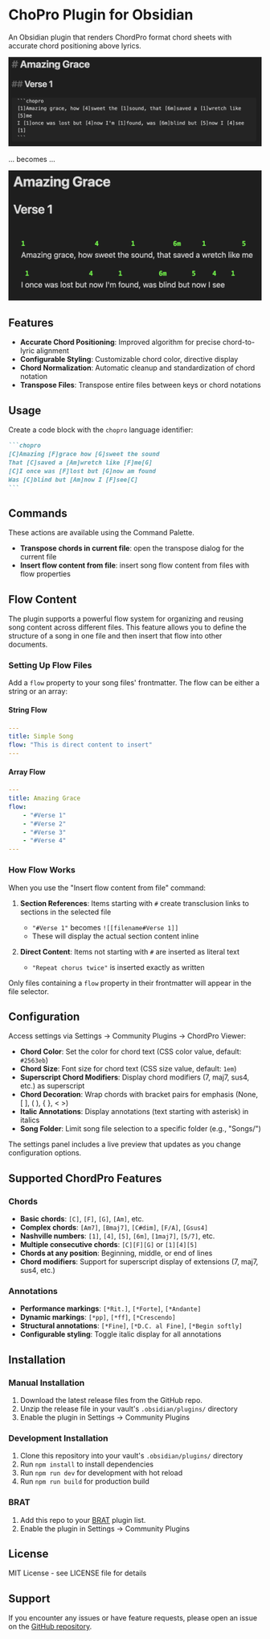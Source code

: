 # ChoPro Plugin for Obsidian

An Obsidian plugin that renders ChordPro format chord sheets with accurate chord positioning above lyrics.

![Source](docs/chopro-source.png)

... becomes ...

![Rendered](docs/chopro-render.png)

## Features

- **Accurate Chord Positioning**: Improved algorithm for precise chord-to-lyric alignment
- **Configurable Styling**: Customizable chord color, directive display
- **Chord Normalization**: Automatic cleanup and standardization of chord notation
- **Transpose Files**: Transpose entire files between keys or chord notations

## Usage

Create a code block with the `chopro` language identifier:

````markdown
```chopro
[C]Amazing [F]grace how [G]sweet the sound
That [C]saved a [Am]wretch like [F]me[G]
[C]I once was [F]lost but [G]now am found
Was [C]blind but [Am]now I [F]see[C]
```
````

## Commands

These actions are available using the Command Palette.

- **Transpose chords in current file**: open the transpose dialog for the current file
- **Insert flow content from file**: insert song flow content from files with flow properties

## Flow Content

The plugin supports a powerful flow system for organizing and reusing song content across different files. This feature allows you to define the structure of a song in one file and then insert that flow into other documents.

### Setting Up Flow Files

Add a `flow` property to your song files' frontmatter. The flow can be either a string or an array:

#### String Flow

```yaml
---
title: Simple Song
flow: "This is direct content to insert"
---
```

#### Array Flow

```yaml
---
title: Amazing Grace
flow:
    - "#Verse 1"
    - "#Verse 2"
    - "#Verse 3"
    - "#Verse 4"
---
```

### How Flow Works

When you use the "Insert flow content from file" command:

1. **Section References**: Items starting with `#` create transclusion links to sections in the selected file
    - `"#Verse 1"` becomes `![[filename#Verse 1]]`
    - These will display the actual section content inline

2. **Direct Content**: Items not starting with `#` are inserted as literal text
    - `"Repeat chorus twice"` is inserted exactly as written

Only files containing a `flow` property in their frontmatter will appear in the file selector.

## Configuration

Access settings via Settings → Community Plugins → ChordPro Viewer:

- **Chord Color**: Set the color for chord text (CSS color value, default: `#2563eb`)
- **Chord Size**: Font size for chord text (CSS size value, default: `1em`)
- **Superscript Chord Modifiers**: Display chord modifiers (7, maj7, sus4, etc.) as superscript
- **Chord Decoration**: Wrap chords with bracket pairs for emphasis (None, [ ], ( ), { }, < >)
- **Italic Annotations**: Display annotations (text starting with asterisk) in italics
- **Song Folder**: Limit song file selection to a specific folder (e.g., "Songs/")

The settings panel includes a live preview that updates as you change configuration options.

## Supported ChordPro Features

### Chords

- **Basic chords**: `[C]`, `[F]`, `[G]`, `[Am]`, etc.
- **Complex chords**: `[Am7]`, `[Bmaj7]`, `[C#dim]`, `[F/A]`, `[Gsus4]`
- **Nashville numbers**: `[1]`, `[4]`, `[5]`, `[6m]`, `[1maj7]`, `[5/7]`, etc.
- **Multiple consecutive chords**: `[C][F][G]` or `[1][4][5]`
- **Chords at any position**: Beginning, middle, or end of lines
- **Chord modifiers**: Support for superscript display of extensions (7, maj7, sus4, etc.)

### Annotations

- **Performance markings**: `[*Rit.]`, `[*Forte]`, `[*Andante]`
- **Dynamic markings**: `[*pp]`, `[*ff]`, `[*Crescendo]`
- **Structural annotations**: `[*Fine]`, `[*D.C. al Fine]`, `[*Begin softly]`
- **Configurable styling**: Toggle italic display for all annotations

## Installation

### Manual Installation

1. Download the latest release files from the GitHub repo.
2. Unzip the release file in your vault's `.obsidian/plugins/` directory
3. Enable the plugin in Settings → Community Plugins

### Development Installation

1. Clone this repository into your vault's `.obsidian/plugins/` directory
2. Run `npm install` to install dependencies
3. Run `npm run dev` for development with hot reload
4. Run `npm run build` for production build

### BRAT

1. Add this repo to your [BRAT](https://github.com/TfTHacker/obsidian42-brat) plugin list.
2. Enable the plugin in Settings → Community Plugins

## License

MIT License - see LICENSE file for details

## Support

If you encounter any issues or have feature requests, please open an issue on the [GitHub repository](https://github.com/jheddings/obsidian-chopro/issues).

